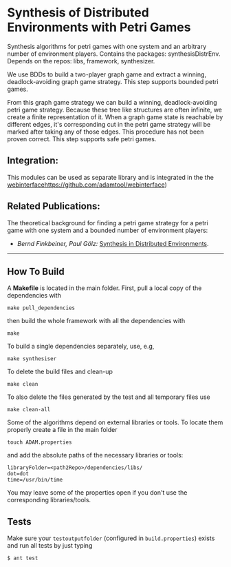 # Synthesis of Distributed Environments with Petri Games

Synthesis algorithms for petri games with one system and an arbitrary number of environment players.
Contains the packages: synthesisDistrEnv. Depends on the repos: libs, framework, synthesizer.

We use BDDs to build a two-player graph game and extract a winning, deadlock-avoiding graph game strategy.
This step supports bounded petri games.

From this graph game strategy we can build a winning, deadlock-avoiding petri game strategy.
Because these tree like structures are often infinite, we create a finite representation of it.
When a graph game state is reachable by different edges,
it's corresponding cut in the petri game strategy will be marked after taking any of those edges.
This procedure has not been proven correct.
This step supports safe petri games.

Integration:
------------
This modules can be used as separate library
and is integrated in the the [webinterface]()https://github.com/adamtool/webinterface)

Related Publications:
---------------------
The theoretical background for finding a petri game strategy for a petri game with one system and a bounded number of environment players:
- _Bernd Finkbeiner, Paul Gölz:_
  [Synthesis in Distributed Environments](10.4230/LIPIcs.FSTTCS.2017.28).

------------------------------------

How To Build
------------
A __Makefile__ is located in the main folder.
First, pull a local copy of the dependencies with
```
make pull_dependencies
```
then build the whole framework with all the dependencies with
```
make
```
To build a single dependencies separately, use, e.g,
```
make synthesiser
```
To delete the build files and clean-up
```
make clean
```
To also delete the files generated by the test and all temporary files use
```
make clean-all
```
Some of the algorithms depend on external libraries or tools. To locate them properly create a file in the main folder
```
touch ADAM.properties
```
and add the absolute paths of the necessary libraries or tools:
```
libraryFolder=<path2Repo>/dependencies/libs/
dot=dot
time=/usr/bin/time
```
You may leave some of the properties open if you don't use the corresponding libraries/tools.

Tests
-----
Make sure your `testoutputfolder` (configured in `build.properties`) exists
and run all tests by just typing
```
$ ant test
```
